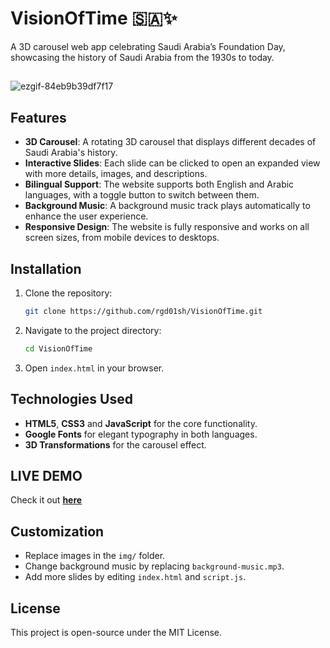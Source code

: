 
# VisionOfTime 🇸🇦✨

A 3D carousel web app celebrating Saudi Arabia’s Foundation Day, showcasing the history of Saudi Arabia from the 1930s to today.
##

![ezgif-84eb9b39df7f17](https://github.com/user-attachments/assets/0c237513-5caa-450f-af56-f858704cb722)


## Features
- **3D Carousel**: A rotating 3D carousel that displays different decades of Saudi Arabia's history.
- **Interactive Slides**: Each slide can be clicked to open an expanded view with more details, images, and descriptions.
- **Bilingual Support**: The website supports both English and Arabic languages, with a toggle button to switch between them.
- **Background Music**: A background music track plays automatically to enhance the user experience.
- **Responsive Design**: The website is fully responsive and works on all screen sizes, from mobile devices to desktops.


## Installation

1. Clone the repository:
   ```bash
   git clone https://github.com/rgd01sh/VisionOfTime.git
   ```

2. Navigate to the project directory:
   ```bash
   cd VisionOfTime
   ```

3. Open `index.html` in your browser.


## Technologies Used
- **HTML5**, **CSS3** and **JavaScript** for the core functionality.
- **Google Fonts** for elegant typography in both languages.
- **3D Transformations** for the carousel effect.


## LIVE DEMO 
Check it out **[here](https://rgd01sh.github.io/VisionOfTime/)**  


## Customization

- Replace images in the `img/` folder.
- Change background music by replacing `background-music.mp3`.
- Add more slides by editing `index.html` and `script.js`.


## License
This project is open-source under the MIT License.
 
